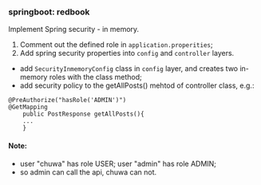 ### springboot: redbook
Implement Spring security - in memory.

1. Comment out the defined role in `application.properities`;
2. Add spring security properties into `config` and `controller` layers.
- add `SecurityInmemoryConfig` class in `config` layer, and creates two in-memory roles with the class method;
- add security policy to the getAllPosts() mehtod of controller class, e.g.: 
```
@PreAuthorize("hasRole('ADMIN')")
@GetMapping
    public PostResponse getAllPosts(){
	...
    }
```

#### Note:
- user "chuwa" has role USER; user "admin" has role ADMIN;
- so admin can call the api, chuwa can not.

